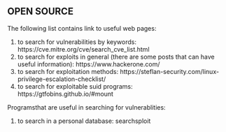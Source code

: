## OPEN SOURCE 

The following list contains link to useful web pages:

<ol>
    <li>to search for vulnerabilities by keywords: https://cve.mitre.org/cve/search_cve_list.html</li>
    <li>to search for exploits in general (there are some posts that can have useful information): https://www.hackerone.com/</li>
    <li>to search for exploitation methods: https://steflan-security.com/linux-privilege-escalation-checklist/</li>
    <li>to search for exploitable suid programs: https://gtfobins.github.io/#mount</li>
</ol>

Programsthat are useful in searching for vulnerablities:

<ol>
    <li>to search in a personal database: searchsploit</li>
</ol>